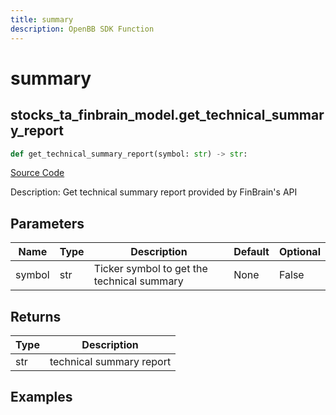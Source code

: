 ```yaml
---
title: summary
description: OpenBB SDK Function
---
```


# summary

## stocks_ta_finbrain_model.get_technical_summary_report

```python title='openbb_terminal/stocks/technical_analysis/finbrain_model.py'
def get_technical_summary_report(symbol: str) -> str:
```
[Source Code](https://github.com/OpenBB-finance/OpenBBTerminal/tree/main/openbb_terminal/stocks/technical_analysis/finbrain_model.py#L15)

Description: Get technical summary report provided by FinBrain's API

## Parameters

| Name | Type | Description | Default | Optional |
| ---- | ---- | ----------- | ------- | -------- |
| symbol | str | Ticker symbol to get the technical summary | None | False |

## Returns

| Type | Description |
| ---- | ----------- |
| str | technical summary report |

## Examples

